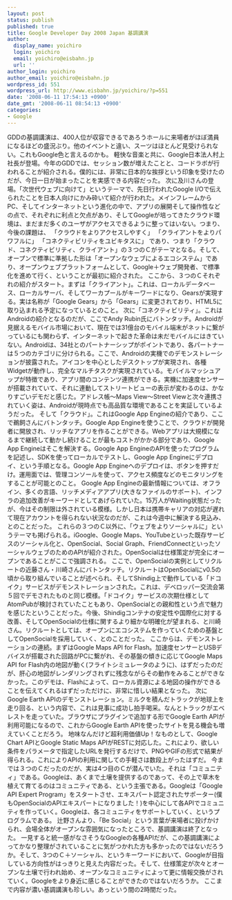 ```yaml
---
layout: post
status: publish
published: true
title: Google Developer Day 2008 Japan 基調講演
author:
  display_name: yoichiro
  login: yoichiro
  email: yoichiro@eisbahn.jp
  url: ''
author_login: yoichiro
author_email: yoichiro@eisbahn.jp
wordpress_id: 551
wordpress_url: http://www.eisbahn.jp/yoichiro/?p=551
date: '2008-06-11 17:54:13 +0900'
date_gmt: '2008-06-11 08:54:13 +0900'
categories:
- Google
---
```


GDDの基調講演は、400人位が収容できるであろうホールに来場者がほぼ満員になるほどの盛況ぶり。他のイベントと違い、スーツはほとんど見受けられない。これもGoogle色と言えるのかも。
軽快な音楽と共に、Google日本法人村上社長が登場。今年のGDDでは、セッション数が増えたことと、コードラボが行われることが紹介される。僕的には、非常に日本的な挨拶という印象を受けたのだが、今日一日が始まったことを実感できる内容だった。
次に及川さんの登場。「次世代ウェブに向けて」というテーマで、先日行われたGoogle I/Oで伝えられたことを日本人向けにかみ砕いて紹介が行われた。メインフレームからPC、そしてインターネットという進化の中で、アプリの展開そして操作性などの点で、それぞれに利点と欠点があり、そしてGoogleが培ってきたクラウド環境は、まだまだ多くのユーザがアクセスできるように整ってはいない。つまり、今後の課題は、
「クラウドをよりアクセスしやすく」
「クライアントをよりパワフルに」
「コネクティビリティをユビキタスに」
であり、つまり「クラウド、コネクティビリティ、クライアント」の３つのＣがテーマとなる。そして、オープンで標準に準拠した形は「オープンなウェブによるエコシステム」であり、オープンウェブプラットフォームとして、Google＋ウェブ開発者、で標準化を進めて行く、ということが最初に紹介された。
ここから、３つのＣそれぞれの紹介がスタート。まずは「クライアント」。これは、ローカルデータベース、ローカルサーバ、そしてワーカプールがキーワードになり、Gearsが実現する。実は名称が「Google Gears」から「Gears」に変更されており、HTML5に取り込まれる予定になっているとのこと。
次に「コネクティビリティ」。これはAndroidの紹介となるのだが、ここでAndy Rubin氏にバトンタッチ。Androidが見据えるモバイル市場において、現在では31億台のモバイル端末がネットに繋がっているにも関わらず、インターネットで起きた革命は未だモバイルにはきていない。Androidは、34社とのパートナーシップがポイントであり、各パートナーは５つのカテゴリに分けられる。ここで、Androidの実機でのデモンストレーションが披露された。アイコンを中心としたデスクトップが実現され、各種Widgetが動作し、完全なマルチタスクが実現されている。モバイルマッシュアップが特徴であり、アプリ間のコンテンツ連携ができる。実機に加速度センサーが搭載されていて、それに連動してストリートビューの表示が変わるのは、かなりすごいデモだと感じた。アドレス帳〜Maps View〜Street Viewと次々連携されていく姿は、Androidが現時点でも高品質な環境であることを実証しているようだった。
そして「クラウド」。これはGoogle App Engineの紹介であり、ここで鵜飼さんにバトンタッチ。Google App Engineを使うことで、クラウドが開発者に開放され、リッチなアプリを作ることができる。Webアプリは大規模になるまで継続して動かし続けることが最もコストがかかる部分であり、Google App Engineはそこを解決する。Google App EngineのAPIを使ったプログラムを記述し、SDKを使ってローカルでテストし、Google App Engineにデプロイ、という手順となる。Google App Engineへのデプロイは、ボタンを押すだけ。運用面では、管理コンソールを使って、アクセス頻度などのモニタリングをすることが可能とのこと。
Google App Engineの最新情報については、オフライン、多くの言語、リッチメディアアプリ(大きなファイルのサポート)、インフラの追加改善がキーワードとしてあげられていた。15万人がWaiting状態だったが、今はその制限は外されている模様。しかし日本は携帯キャリアの対応が遅れて現在アカウントを得られない状況なのだが、これは今週中に解決する見込み、とのことだった。
これらの３つのＣ以外に、「ウェブをよりソーシャルに」というテーマも掲げられる。iGoogle、Google Maps、YouTubeといった既存サービスのソーシャル化と、OpenSocial、Social Graph、FriendConnectといったソーシャルウェブのためのAPIが紹介された。OpenSocialは仕様策定が完全にオープンであることがここで強調される。
ここで、OpenSocialの実例としてリクルートの近藤さん・川崎さんにバトンタッチ。リクルートはOpenSocialにv0.5の頃から取り組んでいることが述べられ、そしてShindig上で動作している「ドコイク」サービスがデモンストレーションされた。これは、デベロッパー交流会第５回でデモされたものと同じ模様。「ドコイク」サービスの次期仕様としてAtomPubが検討されていたこともあり、OpenSocialとの親和性という点で魅力を感じたということだった。今後、Shindigコンテナの安定性や国際化に対する改善、そしてOpenSocialの仕様に関するより細かな明確化が望まれる、と川崎さん。リクルートとしては、オープンにエコシステムを作っていくための基盤としてOpenSocialを採用していく、とのことだった。
ここからは、デモンストレーションの連続。まずはGoogle Maps API for Flash。加速度センサーとUSBデバイスが搭載された回路がPCに繋がれ、その基盤の傾きに応じてGoogle Maps API for Flash内の地図が動く(フライトシミュレータのように)、はずだったのだが、肝心の地図がレンダリングされずに残念ながらその動作をみることができなかった。このデモは、Flashによって、ローカル資源による地図の操作ができることを伝えてくれるはずだっただけに、非常に惜しい結果となった。
次にGoogle Earth APIのデモンストレーション。ミルクを積んだトラックが地球上を走り回る、という内容で、これは見事に成功し拍手喝采。なんとトラックがエベレストを走っていた。ブラウザにプラグインで追加する形でGoogle Earth APIが利用可能になるので、これからGoogle Earth APIを使ったサイトを見る機会も増えていくことだろう。
地味なんだけど超利用価値Up！なものとして、Google Chart APIとGoogle Static Maps APIがRESTに対応した。これにより、欲しい条件をパラメータで指定したURLを発行するだけで、PNGやGIFの形式で結果が得られる。これによりAPIの利用に関しての手軽さは数段上がったはずだ。
今までは３つのＣだったのだが、実は4つ目のＣが潜んでいた。それは「コミュニティ」である。Googleは、あくまで土壌を提供するのであって、その上で草木を植えて育てるのはコミュニティである、という主張である。Googleは「Google API Expert Program」をスタートさせ、エキスパート認定されたサポーター(僕もOpenSocialのAPIエキスパートになりました！)を中心にして各APIでコミュニティを作っていく。Googleは、各コミュニティをサポートしていく、というプログラムである。
辻野さんより、「Be Social」という言葉が来場者に投げかけられ、会場全体がオープンな雰囲気になったところで、基調講演は終了となった。
一見すると統一感がなさそうなGoogleの各種APIだが、この基調講演によってかなり整理がされていることに気がつかれた方も多かったのではないだろうか。そして、3つのＣ＋ソーシャル、というキーワードにおいて、Googleが目指している方向性がはっきりと見えた内容だった。そして、仕様策定が次々とオープンな土壌で行われ始め、オープンなコミュニティによって更に情報交換がされていく。Googleをより身近に感じることができたのではないだろうか。
ここまで内容が濃い基調講演も珍しい。あっという間の2時間だった。
